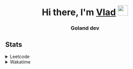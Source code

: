 <h1 align="center">Hi there, I'm <a href="https://t.me/N0gameNol1fee" target="_blank">Vlad</a> 
<img src="https://github.com/blackcater/blackcater/raw/main/images/Hi.gif" height="32"/></h1>
<h3 align="center">Goland dev</h3>

<h2>Stats</h2>
<details><summary>Leetcode</summary>

[![Nol1fe LeetCode stats](https://leetcode-stats-six.vercel.app/api?username=Nol1feee&theme=dark)](https://leetcode.com/Nol1feee/)
</details>

<details><summary>Wakatime</summary>
 
<!--START_SECTION:waka-->
📊 **This Week I Spent My Time On** 

```text
💬 Programming Languages: 
Go                       2 hrs 1 min         █████████████░░░░░░░░░░░░   51.22 % 
Protocol Buffer          53 mins             ██████░░░░░░░░░░░░░░░░░░░   22.66 % 
Makefile                 27 mins             ███░░░░░░░░░░░░░░░░░░░░░░   11.42 % 
Markdown                 15 mins             ██░░░░░░░░░░░░░░░░░░░░░░░   06.45 % 
protobuf                 12 mins             █░░░░░░░░░░░░░░░░░░░░░░░░   05.22 % 

🐱‍💻 Projects: 
CLI-chat                 2 hrs 54 mins       ██████████████████░░░░░░░   73.62 % 
microservices_course     41 mins             ████░░░░░░░░░░░░░░░░░░░░░   17.43 % 
test                     20 mins             ██░░░░░░░░░░░░░░░░░░░░░░░   08.76 % 
Unknown Project          0 secs              ░░░░░░░░░░░░░░░░░░░░░░░░░   00.19 % 

💻 Operating System: 
Mac                      3 hrs 57 mins       █████████████████████████   100.00 % 
```


 Last Updated on 29/11/2023 01:07:38 UTC
<!--END_SECTION:waka-->
</details>
